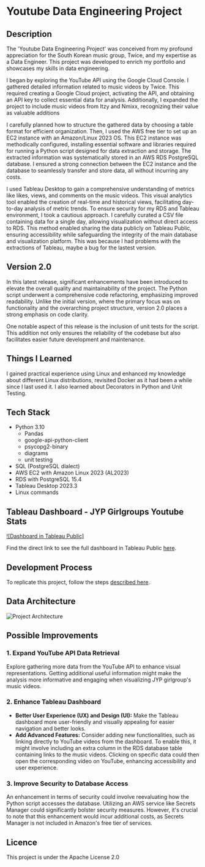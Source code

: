 # Youtube Data Engineering Project

## Description

The 'Youtube Data Engineering Project' was conceived from my profound appreciation for the South Korean music group, Twice, and my expertise as a Data Engineer. This project was developed to enrich my portfolio and showcases my skills in data engineering.

I began by exploring the YouTube API using the Google Cloud Console. I gathered detailed information related to music videos by Twice. This required creating a Google Cloud project, activating the API, and obtaining an API key to collect essential data for analysis. Additionally, I expanded the project to include music videos from Itzy and Nmixx, recognizing their value as valuable additions

I carefully planned how to structure the gathered data by choosing a table format for efficient organization. Then, I used the AWS free tier to set up an EC2 instance with an Amazon/Linux 2023 OS. This EC2 instance was methodically configured, installing essential software and libraries required for running a Python script designed for data extraction and storage. The extracted information was systematically stored in an AWS RDS PostgreSQL database. I ensured a strong connection between the EC2 instance and the database to seamlessly transfer and store data, all without incurring any costs.

I used Tableau Desktop to gain a comprehensive understanding of metrics like likes, views, and comments on the music videos. This visual analytics tool enabled the creation of real-time and historical views, facilitating day-to-day analysis of metric trends. To ensure security for my RDS and Tableau environment, I took a cautious approach. I carefully curated a CSV file containing data for a single day, allowing visualization without direct access to RDS. This method enabled sharing the data publicly on Tableau Public, ensuring accessibility while safeguarding the integrity of the main database and visualization platform. This was because I had problems with the extractions of Tableau, maybe a bug for the lastest version.

## Version 2.0

In this latest release, significant enhancements have been introduced to elevate the overall quality and maintainability of the project. The Python script underwent a comprehensive code refactoring, emphasizing improved readability. Unlike the initial version, where the primary focus was on functionality and the overarching project structure, version 2.0 places a strong emphasis on code clarity.

One notable aspect of this release is the inclusion of unit tests for the script. This addition not only ensures the reliability of the codebase but also facilitates easier future development and maintenance.


## Things I Learned
I gained practical experience using Linux and enhanced my knowledge about different Linux distributions, revisited Docker as it had been a while since I last used it.
I also learned about Decorators in Python and Unit Testing.


## Tech Stack

- Python 3.10
    - Pandas
    - google-api-python-client
    - psycopg2-binary
    - diagrams
    - unit testing
- SQL (PostgreSQL dialect)
- AWS EC2 with Amazon Linux 2023 (AL2023)
- RDS with PostgreSQL 15.4
- Tableau Desktop 2023.3
- Linux commands

## Tableau Dashboard - JYP Girlgroups Youtube Stats

[![Dashboard in Tableau Public]](https://public.tableau.com/views/JYPGirlgroupsYoutubeStats/JYPGirlgroupsYoutubeStats?:language=es-ES&:display_count=n&:origin=viz_share_link)

Find the direct link to see the full dashboard in Tableau Public [here](https://public.tableau.com/views/JYPGirlgroupsYoutubeStats/JYPGirlgroupsYoutubeStats?:language=es-ES&:display_count=n&:origin=viz_share_link).


## Development Process

To replicate this project, follow the steps [described here](steps/steps.MD).

## Data Architecture

![Project Architecture](img/arch.png)


## Possible Improvements

### 1. Expand YouTube API Data Retrieval
Explore gathering more data from the YouTube API to enhance visual representations. Getting additional useful information might make the analysis more informative and engaging when visualizing JYP girlgroup's music videos.

### 2. Enhance Tableau Dashboard
- **Better User Experience (UX) and Design (UI):** Make the Tableau dashboard more user-friendly and visually appealing for easier navigation and better looks.
- **Add Advanced Features:** Consider adding new functionalities, such as linking directly to YouTube videos from the dashboard. To enable this, it might involve including an extra column in the RDS database table containing links to the music videos. Clicking on specific data could then open the corresponding video on YouTube, enhancing accessibility and user experience.

### 3. Improve Security to Database Access
An enhancement in terms of security could involve reevaluating how the Python script accesses the database. Utilizing an AWS service like Secrets Manager could significantly bolster security measures. However, it's crucial to note that this enhancement would incur additional costs, as Secrets Manager is not included in Amazon's free tier of services.


## Licence

This project is under the Apache License 2.0
